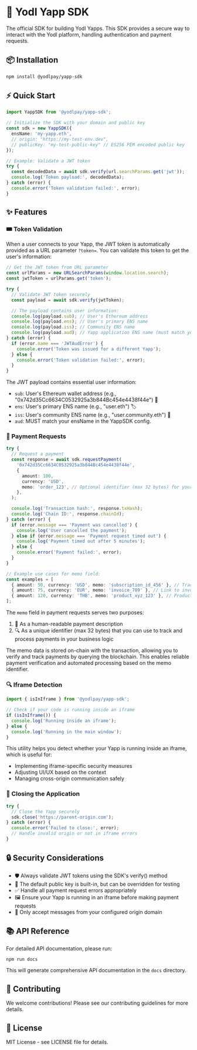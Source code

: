 # 🚀 Yodl Yapp SDK

The official SDK for building Yodl Yapps. This SDK provides a secure way to interact with the Yodl platform, handling authentication and payment requests.

## 📦 Installation

```bash
npm install @yodlpay/yapp-sdk
```

## ⚡ Quick Start

```typescript
import YappSDK from '@yodlpay/yapp-sdk';

// Initialize the SDK with your domain and public key
const sdk = new YappSDK({
  ensName: 'my-yapp.eth',
  // origin: "https://my-test-env.dev",
  // publicKey: "my-test-public-key" // ES256 PEM encoded public key
});

// Example: Validate a JWT token
try {
  const decodedData = await sdk.verify(url.searchParams.get('jwt'));
  console.log('Token payload:', decodedData);
} catch (error) {
  console.error('Token validation failed:', error);
}
```

## ✨ Features

### 🎟️ Token Validation

When a user connects to your Yapp, the JWT token is automatically provided as a URL parameter `?token=`. You can validate this token to get the user's information:

```typescript
// Get the JWT token from URL parameter
const urlParams = new URLSearchParams(window.location.search);
const jwtToken = urlParams.get('token');

try {
  // Validate JWT token securely
  const payload = await sdk.verify(jwtToken);

  // The payload contains user information:
  console.log(payload.sub); // User's Ethereum address
  console.log(payload.ens); // User's primary ENS name
  console.log(payload.iss); // Community ENS name
  console.log(payload.aud); // Yapp application ENS name (must match your ensName)
} catch (error) {
  if (error.name === 'JWTAudError') {
    console.error('Token was issued for a different Yapp');
  } else {
    console.error('Token validation failed:', error);
  }
}
```

The JWT payload contains essential user information:

- `sub`: User's Ethereum wallet address (e.g., "0x742d35Cc6634C0532925a3b844Bc454e4438f44e") 👛
- `ens`: User's primary ENS name (e.g., "user.eth") 🏷️
- `iss`: User's community ENS name (e.g., "user.community.eth") 👥
- `aud`: MUST match your ensName in the YappSDK config.

### 💸 Payment Requests

```typescript
try {
  // Request a payment
  const response = await sdk.requestPayment(
    '0x742d35Cc6634C0532925a3b844Bc454e4438f44e',
    {
      amount: 100,
      currency: 'USD',
      memo: 'order_123', // Optional identifier (max 32 bytes) for your business logic
    },
  );

  console.log('Transaction hash:', response.txHash);
  console.log('Chain ID:', response.chainId);
} catch (error) {
  if (error.message === 'Payment was cancelled') {
    console.log('User cancelled the payment');
  } else if (error.message === 'Payment request timed out') {
    console.log('Payment timed out after 5 minutes');
  } else {
    console.error('Payment failed:', error);
  }
}

// Example use cases for memo field:
const examples = [
  { amount: 50, currency: 'USD', memo: 'subscription_id_456' }, // Track subscriptions
  { amount: 75, currency: 'EUR', memo: 'invoice_789' }, // Link to invoices
  { amount: 120, currency: 'THB', memo: 'product_xyz_123' }, // Product purchases
];
```

The `memo` field in payment requests serves two purposes:

1. 📝 As a human-readable payment description
2. 🔍 As a unique identifier (max 32 bytes) that you can use to track and process payments in your business logic

The memo data is stored on-chain with the transaction, allowing you to verify and track payments by querying the blockchain. This enables reliable payment verification and automated processing based on the memo identifier.

### 🔍 Iframe Detection

```typescript
import { isInIframe } from '@yodlpay/yapp-sdk';

// Check if your code is running inside an iframe
if (isInIframe()) {
  console.log('Running inside an iframe');
} else {
  console.log('Running in the main window');
}
```

This utility helps you detect whether your Yapp is running inside an iframe, which is useful for:

- Implementing iframe-specific security measures
- Adjusting UI/UX based on the context
- Managing cross-origin communication safely

### 🚪 Closing the Application

```typescript
try {
  // Close the Yapp securely
  sdk.close('https://parent-origin.com');
} catch (error) {
  console.error('Failed to close:', error);
  // Handle invalid origin or not in iframe errors
}
```

## 🔒 Security Considerations

- 🛡️ Always validate JWT tokens using the SDK's verify() method
- 🔑 The default public key is built-in, but can be overridden for testing
- ✅ Handle all payment request errors appropriately
- 🖼️ Ensure your Yapp is running in an iframe before making payment requests
- 🔐 Only accept messages from your configured origin domain

## 📚 API Reference

For detailed API documentation, please run:

```bash
npm run docs
```

This will generate comprehensive API documentation in the `docs` directory.

## 🤝 Contributing

We welcome contributions! Please see our contributing guidelines for more details.

## 📄 License

MIT License - see LICENSE file for details.
